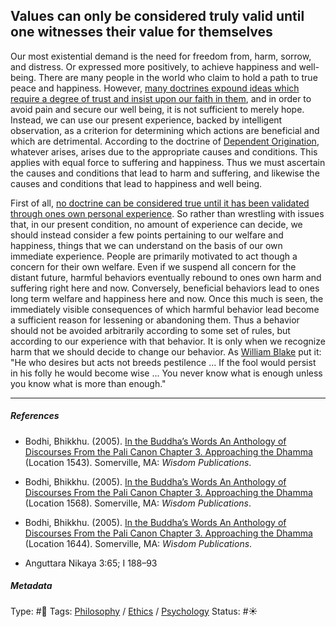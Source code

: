 ## Values can only be considered truly valid until one witnesses their value for themselves

Our most existential demand is the need for freedom from, harm, sorrow, and distress. Or expressed more positively, to achieve happiness and well-being. There are many people in the world who claim to hold a path to true peace and happiness. However, [many doctrines expound ideas which require a degree of trust and insist upon our faith in them](Many%20doctrines%20expound%20ideas%20which%20require%20a%20degree%20of%20trust%20and%20insist%20upon%20our%20faith%20in%20them.md), and in order to avoid pain and secure our well being, it is not sufficient to merely hope. Instead, we can use our present experience, backed by intelligent observation, as a criterion for determining which actions are beneficial and which are detrimental. According to the doctrine of [Dependent Origination](Dependent%20Origination.md), whatever arises, arises due to the appropriate causes and conditions. This applies with equal force to suffering and happiness. Thus we must ascertain the causes and conditions that lead to harm and suffering, and likewise the causes and conditions that lead to happiness and well being. 

First of all, [no doctrine can be considered true until it has been validated through ones own personal experience](No%20doctrine%20can%20be%20considered%20true%20until%20it%20has%20been%20validated%20through%20ones%20own%20personal%20experience.md). So rather than wrestling with issues that, in our present condition, no amount of experience can decide, we should instead consider a few points pertaining to our welfare and happiness, things that we can understand on the basis of our own immediate experience. People are primarily motivated to act though a concern for their own welfare. Even if we suspend all concern for the distant future, harmful behaviors eventually rebound to ones own harm and suffering right here and now. Conversely, beneficial behaviors lead to ones long term welfare and happiness here and now. Once this much is seen, the immediately visible consequences of which harmful behavior lead become a sufficient reason for lessening or abandoning them. Thus a behavior should not be avoided arbitrarily according to some set of rules, but according to our experience with that behavior. It is only when we recognize harm that we should decide to change our behavior. As [William Blake]() put it: "He who desires but acts not breeds pestilence ... If the fool would persist in his folly he would become wise ... You never know what is enough unless you know what is more than enough."

---

##### References

* Bodhi, Bhikkhu. (2005). [In the Buddha’s Words An Anthology of Discourses From the Pali Canon Chapter 3. Approaching the Dhamma](In%20the%20Buddha%E2%80%99s%20Words%20An%20Anthology%20of%20Discourses%20From%20the%20Pali%20Canon%20Chapter%203.%20Approaching%20the%20Dhamma.md) (Location 1543). Somerville, MA: *Wisdom Publications*.

* Bodhi, Bhikkhu. (2005). [In the Buddha’s Words An Anthology of Discourses From the Pali Canon Chapter 3. Approaching the Dhamma](In%20the%20Buddha%E2%80%99s%20Words%20An%20Anthology%20of%20Discourses%20From%20the%20Pali%20Canon%20Chapter%203.%20Approaching%20the%20Dhamma.md) (Location 1568). Somerville, MA: *Wisdom Publications*.

* Bodhi, Bhikkhu. (2005). [In the Buddha’s Words An Anthology of Discourses From the Pali Canon Chapter 3. Approaching the Dhamma](In%20the%20Buddha%E2%80%99s%20Words%20An%20Anthology%20of%20Discourses%20From%20the%20Pali%20Canon%20Chapter%203.%20Approaching%20the%20Dhamma.md) (Location 1644). Somerville, MA: *Wisdom Publications*.

* Anguttara Nikaya 3:65; I 188–93

##### Metadata

Type: #🔴 
Tags: [Philosophy](Philosophy.md) / [Ethics](Ethics.md) / [Psychology](Psychology.md) 
Status: #☀️ 
